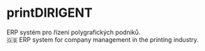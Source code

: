 # printDIRIGENT
ERP systém pro řízení polygrafických podniků.\
:uk: ERP system for company management in the printing industry.
